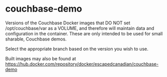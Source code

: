 # couchbase-demo
Versions of the Couchbase Docker images that DO NOT set /opt/couchbase/var as a VOLUME, and therefore will maintain data and configuration in the container.  These are only intended to be used for small sharable, Couchbase demos.

Select the appropriate branch based on the version you wish to use.

Built images may also be found at https://hub.docker.com/repository/docker/escapedcanadian/couchbase-demo
